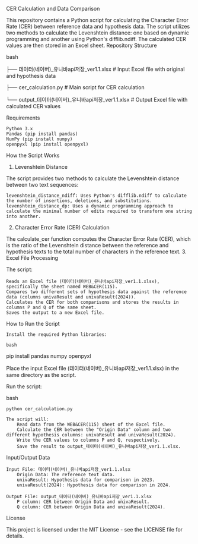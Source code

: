 CER Calculation and Data Comparison

This repository contains a Python script for calculating the Character Error Rate (CER) between reference data and hypothesis data. The script utilizes two methods to calculate the Levenshtein distance: one based on dynamic programming and another using Python's difflib.ndiff. The calculated CER values are then stored in an Excel sheet.
Repository Structure

bash

├── 데이터(네이버)_유니바api저장_ver1.1.xlsx  # Input Excel file with original and hypothesis data  

├── cer_calculation.py                        # Main script for CER calculation  

└── output_데이터(네이버)_유니바api저장_ver1.1.xlsx  # Output Excel file with calculated CER values  


Requirements

    Python 3.x
    Pandas (pip install pandas)
    NumPy (pip install numpy)
    openpyxl (pip install openpyxl)

How the Script Works
1. Levenshtein Distance

The script provides two methods to calculate the Levenshtein distance between two text sequences:

    levenshtein_distance_ndiff: Uses Python's difflib.ndiff to calculate the number of insertions, deletions, and substitutions.
    levenshtein_distance_dp: Uses a dynamic programming approach to calculate the minimal number of edits required to transform one string into another.

2. Character Error Rate (CER) Calculation

The calculate_cer function computes the Character Error Rate (CER), which is the ratio of the Levenshtein distance between the reference and hypothesis texts to the total number of characters in the reference text.
3. Excel File Processing

The script:

    Reads an Excel file (데이터(네이버)_유니바api저장_ver1.1.xlsx), specifically the sheet named WEB&CER(115).
    Compares two different sets of hypothesis data against the reference data (columns univaResult and univaResult(2024)).
    Calculates the CER for both comparisons and stores the results in columns P and Q of the same sheet.
    Saves the output to a new Excel file.

How to Run the Script

    Install the required Python libraries:

    bash

pip install pandas numpy openpyxl

Place the input Excel file (데이터(네이버)_유니바api저장_ver1.1.xlsx) in the same directory as the script.

Run the script:

bash

    python cer_calculation.py

    The script will:
        Read data from the WEB&CER(115) sheet of the Excel file.
        Calculate the CER between the "Origin Data" column and two different hypothesis columns: univaResult and univaResult(2024).
        Write the CER values to columns P and Q, respectively.
        Save the result to output_데이터(네이버)_유니바api저장_ver1.1.xlsx.

Input/Output Data

    Input File: 데이터(네이버)_유니바api저장_ver1.1.xlsx
        Origin Data: The reference text data.
        univaResult: Hypothesis data for comparison in 2023.
        univaResult(2024): Hypothesis data for comparison in 2024.

    Output File: output_데이터(네이버)_유니바api저장_ver1.1.xlsx
        P column: CER between Origin Data and univaResult.
        Q column: CER between Origin Data and univaResult(2024).

License

This project is licensed under the MIT License - see the LICENSE file for details.
